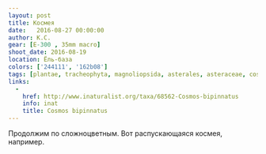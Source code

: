 ```yaml
---
layout: post
title: Космея
date:   2016-08-27 00:00:00
author: К.С.
gear: [E-300 , 35mm macro]
shoot_date: 2016-08-19
location: Ёль-база
colors: ['244111', '162b08']
tags: [plantae, tracheophyta, magnoliopsida, asterales, asteraceae, cosmos, cosmos bipinnatus]
links:
  -
    href: http://www.inaturalist.org/taxa/68562-Cosmos-bipinnatus
    info: inat
    title: Cosmos bipinnatus
---
```


Продолжим по сложноцветным. Вот распускающаяся космея, например.
